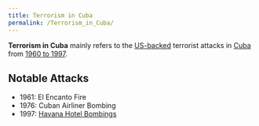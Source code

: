 ```yaml
---
title: Terrorism in Cuba
permalink: /Terrorism_in_Cuba/
---
```


**Terrorism in Cuba** mainly refers to the
[US-backed](US_Hegemony "wikilink") terrorist attacks in
[Cuba](Cuba "wikilink") from [1960 to
1997](Timeline_of_US_Hegemony "wikilink").

## Notable Attacks

- 1961: El Encanto Fire
- 1976: Cuban Airliner Bombing
- 1997: [Havana Hotel Bombings](Havana_Hotel_Bombings_(1997) "wikilink")